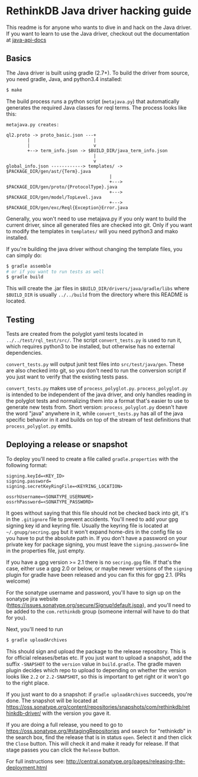 # RethinkDB Java driver hacking guide

This readme is for anyone who wants to dive in and hack on the Java
driver. If you want to learn to use the Java driver, checkout out the
documentation at [java-api-docs][]

[java-api-docs]: rethinkdb.com/api/java

## Basics

The Java driver is built using gradle (2.7+). To build the driver from
source, you need gradle, Java, and python3.4 installed:

```bash
$ make
```

The build process runs a python script (`metajava.py`) that
automatically generates the required Java classes for reql terms. The
process looks like this:

```
metajava.py creates:

ql2.proto -> proto_basic.json ---+
        |                        |
        |                        v
        +--> term_info.json -> $BUILD_DIR/java_term_info.json
                                 |
                                 v
global_info.json ------------> templates/ -> $PACKAGE_DIR/gen/ast/{Term}.java
                                       |
                                       +---> $PACKAGE_DIR/gen/proto/{ProtocolType}.java
                                       +---> $PACKAGE_DIR/gen/model/TopLevel.java
                                       +---> $PACKAGE_DIR/gen/exc/Reql{Exception}Error.java
```

Generally, you won't need to use metajava.py if you only want to build
the current driver, since all generated files are checked into
git. Only if you want to modify the templates in `templates/` will you
need python3 and mako installed.

If you're building the java driver without changing the template
files, you can simply do:

```bash
$ gradle assemble
# or if you want to run tests as well
$ gradle build
```

This will create the .jar files in
`$BUILD_DIR/drivers/java/gradle/libs` where `$BUILD_DIR` is usually
`../../build` from the directory where this README is located.

## Testing

Tests are created from the polyglot yaml tests located in
`../../test/rql_test/src/`. The script `convert_tests.py` is used to
run it, which requires python3 to be installed, but otherwise has no
external dependencies.

`convert_tests.py` will output junit test files into
`src/test/java/gen`. These are also checked into git, so you don't
need to run the conversion script if you just want to verify that the
existing tests pass.

`convert_tests.py` makes use of
`process_polyglot.py`. `process_polyglot.py` is intended to be
independent of the java driver, and only handles reading in the
polyglot tests and normalizing them into a format that's easier to use
to generate new tests from. Short version: `process_polyglot.py`
doesn't have the word "java" anywhere in it, while `convert_tests.py`
has all of the java specific behavior in it and builds on top of the
stream of test definitions that `process_polyglot.py` emits.

## Deploying a release or snapshot

To deploy you'll need to create a file called `gradle.properties` with
the following format:

```
signing.keyId=<KEY_ID>
signing.password=
signing.secretKeyRingFile=<KEYRING_LOCATION>

ossrhUsername=<SONATYPE_USERNAME>
ossrhPassword=<SONATYPE_PASSWORD>
```

It goes without saying that this file should not be checked back into
git, it's in the `.gitignore` file to prevent accidents. You'll need
to add your gpg signing key id and keyring file. Usually the keyring
file is located at `~/.gnupg/secring.gpg` but it won't expand
home-dirs in the config file so you have to put the absolute path
in. If you don't have a password on your private key for package
signing, you must leave the `signing.password=` line in the properties
file, just empty.

If you have a gpg version >= 2.1 there is no `secring.gpg` file. If
that's the case, either use a gpg 2.0 or below, or maybe newer
versions of the `signing` plugin for gradle have been released and you
can fix this for gpg 2.1. (PRs welcome)

For the sonatype username and password, you'll have to sign up on the
sonatype jira website
(https://issues.sonatype.org/secure/Signup!default.jspa), and you'll
need to be added to the `com.rethinkdb` group (someone internal will
have to do that for you).

Next, you'll need to run

```bash
$ gradle uploadArchives
```

This should sign and upload the package to the release
repository. This is for official releases/betas etc. If you just want
to upload a snapshot, add the suffix `-SNAPSHOT` to the `version`
value in `build.gradle`. The gradle maven plugin decides which repo to
upload to depending on whether the version looks like `2.2` or
`2.2-SNAPSHOT`, so this is important to get right or it won't go to
the right place.

If you just want to do a snapshot: if `gradle uploadArchives`
succeeds, you're done. The snapshot will be located at
https://oss.sonatype.org/content/repositories/snapshots/com/rethinkdb/rethinkdb-driver/
with the version you gave it.

If you are doing a full release, you need to go to
https://oss.sonatype.org/#stagingRepositories and search for
"rethinkdb" in the search box, find the release that is in status
`open`. Select it and then click the `Close` button. This will check
it and make it ready for release. If that stage passes you can click
the `Release` button.

For full instructions see:
http://central.sonatype.org/pages/releasing-the-deployment.html
